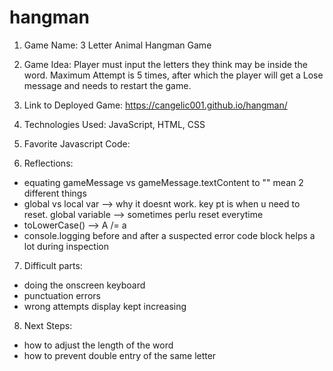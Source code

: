 # hangman

1. Game Name: 3 Letter Animal Hangman Game

2. Game Idea: Player must input the letters they think may be inside the word. Maximum Attempt is 5 times, after which the player will get a Lose message and needs to restart the game. 

3. Link to Deployed Game: https://cangelic001.github.io/hangman/

4. Technologies Used: JavaScript, HTML, CSS

5. Favorite Javascript Code:

6. Reflections: 
- equating gameMessage vs gameMessage.textContent to "" mean 2 different things
- global vs local var --> why it doesnt work. key pt is when u need to reset. global variable --> sometimes perlu reset everytime
- toLowerCase() --> A /= a
- console.logging before and after a suspected error code block helps a lot during inspection

7. Difficult parts:
- doing the onscreen keyboard
- punctuation errors
- wrong attempts display kept increasing

8. Next Steps:
- how to adjust the length of the word
- how to prevent double entry of the same letter


